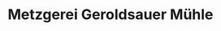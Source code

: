 ---
title: "Metzgerei Geroldsauer Mühle"
url: /baden-baden/metzgerei-geroldsauer-muehle/
shop: Metzgerei
---